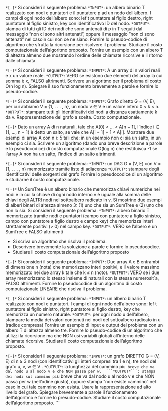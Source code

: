 

```*[-]*``` Si consideri il seguente problema
```*INPUT*```: un albero binario T realizzato con nodi e puntatori e il  puntatore p ad un nodo dell’albero. I campi di ogni nodo dell’albero sono: lef t puntatore al figlio destro, right puntatore al figlio sinistro, key con identificativo ID del nodo.
```*OUTPUT*```: stampa di tutti gli ID dei nodi che sono antenati di p in T seguiti dal messaggio ”non ci sono altri antenati”, oppure il messaggio ”non ci sono antenati” nel casoin cui non ce ne siano.
Fornire lo pseudo-codice di algoritmo che sfrutta la ricorsione per risolvere il problema. Studiare il costo computazionale dell’algoritmo proposto. Fornire un esempio con un albero T di altezza almeno due mostrando l’ordine delle chiamate ricorsive e il ritorno dalle chiamata.


```*[-]*``` Si consideri il seguente problema:
```*INPUT*```: A un array di n valori reali e x un valore reale.
```*OUTPUT*```: VERO se esistono due elementi del array la cui somma è x, FALSO altrimenti.
Scrivere un algoritmo per il problema di costo O(n log n). Spiegare il suo funzionamento brevemente a parole e fornire lo pseudo-codice.

```*[-]*``` Si consideri il seguente problema:
```*INPUT*```: Grafo diretto G = (V, E), per cui abbiamo V = {1, . . . , n}, un nodo v ∈ V e un valore intero 0 < k < n.
```*OUTPUT*```: stampare tutti gli identificativi dei nodi a distanza esattamente k da v.
Rappresentazione del grafo a scelta. Costo computazionale.

```*[-]*``` Dato un array A di n naturali, tale che A[0] < ... < A[n − 1], l’indice i ∈ {1, ..., n − 1} è detto un salto, se vale che A[i − 1] + 1 < A[i]. Mostrare due esempi di array A con n ≥ 5 tali che: in un esempio non ci sia un salto, in un esempio ci sia. Scrivere un algoritmo (dando una breve descrizione a parole e lo pseudocodice) di costo computazionale O(log n) che restituisca -1 se l’array A non ha un salto, l’indice di un salto altrimenti.

```*[-]*``` Si consideri il seguente problema:
```*INPUT*```: un DAG G = (V, E) con V = {1, . . . , n} memorizzato tramite liste di adiacenza
```*OUTPUT*```: stampare degli identificativi delle sorgenti del grafo
Fornire lo pseudocodice di un algoritmo e studiarne il costo computazionale.

```*[-]*``` Un SumTree è un albero binario che memorizza chiavi numeriche nei nodi e in cui la chiave di ogni nodo interno v è uguale alla somma delle chiavi degli ALTRI nodi nel sottoalbero radicato in v. Si mostrino due esempi di alberi binari di altezza almeno 3: (1) uno che sia un SumTree e (2) uno che non lo sia.
Si consideri il seguente problema:
```*INPUT*```: albero binario T memorizzato tramite nodi e puntatori (campo con puntatore a figlio sinistro, campo con puntatore a figlio destro e campo key) che memorizza interi strettamente positivi (> 0) nel campo key.
```*OUTPUT*```: VERO se l’albero è un SumTree e FALSO altrimenti 
- Si scriva un algoritmo che risolva il problema.
- Descrivere brevemente la soluzione a parole e fornire lo pseudocodice. 
- Studiare il costo computazionale dell’algoritmo proposto

```*[-]*``` Si consideri il seguente problema:
```*INPUT*```: Due array A e B entrambi di dimensione n (nota) che memorizzano interi positivi, e il valore massimo memorizzato nei due array k tale che k ≤ n (noto).
```*OUTPUT*```: VERO se i due array memorizzano lo stesso insieme di naturali con la stessa numerosit`a, FALSO altrimenti.
Fornire lo pseudocodice di un algoritmo di costo computazionale LINEARE che risolva il problema.

```*[-]*``` Si consideri il seguente problema:
```*INPUT*```: un albero binario T realizzato con nodi e puntatori. I campi di ogni nodo dell’albero sono: lef t puntatore al figlio sinistro, right puntatore al figlio destro, key che memorizza un numero naturale.
```*OUTPUT*```: per ogni nodo u dell’albero, stampare la media dei valori contenuti nei nodi del sottoalbero radicato in u (radice compresa) Fornire un esempio di input e output del problema con un albero T di altezza almeno tre. Fornire lo pseudo-codice di un algoritmo che utilizzi la ricorsione ma che NON usi variabili globali all’interno delle chiamate ricorsive. Studiare il costo computazionale dell’algoritmo proposto.

```*[-]*``` Si consideri il seguente problema:
```*INPUT*```: un grafo DIRETTO G = (V, E) di n ≥ 3 nodi (con identificativi gli interi compresi tra 1 e n), tre nodi del grafo u, v, w ∈ V .
```*OUTPUT*```: la lunghezza del cammino pi`u breve che va dal nodo u al nodo v e che NON passa per w. 
```*OUTPUT*```: stampa dei nodi sul cammino pi`u breve che va dal nodo u al nodo v e che NON passa per w (nell’odine giusto), oppure stampa ”non esiste cammino” nel caso in cui tale cammino non esista. Usare la rappresentazione ad alto livello del grafo. Spiegare brevemente a parole il funzionamento dell’algoritmo e fornire lo presudo-codice. Studiare il costo computazionale dell’algoritmo proposto. ```